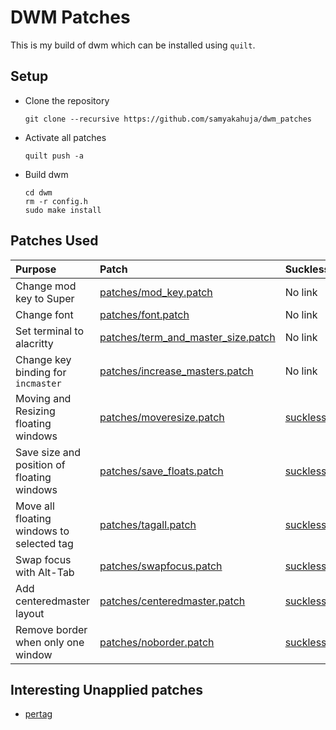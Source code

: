 # DWM Patches

This is my build of dwm which can be installed using `quilt`.

## Setup

- Clone the repository

    ```
    git clone --recursive https://github.com/samyakahuja/dwm_patches
    ```

- Activate all patches

    ```
    quilt push -a
    ```

- Build dwm

    ```
    cd dwm
    rm -r config.h
    sudo make install
    ```

## Patches Used

| Purpose                                    | Patch                                                                    | Suckless link                                                            |
| :----------------------------------------- | :----------------------------------------------------------------------- | :----------------------------------------------------------------------- |
| Change mod key to Super                    | [patches/mod_key.patch](patches/mod_key.patch)                           | No link                                                                  |
| Change font                                | [patches/font.patch](patches/font.patch)                                 | No link                                                                  |
| Set terminal to alacritty                  | [patches/term_and_master_size.patch](patches/term_and_master_size.patch) | No link                                                                  |
| Change key binding for `incmaster`         | [patches/increase_masters.patch](patches/increase_masters.patch)         | No link                                                                  |
| Moving and Resizing floating windows       | [patches/moveresize.patch](patches/moveresize.patch)                     | [suckless/moveresize](https://dwm.suckless.org/patches/moveresize/)      |
| Save size and position of floating windows | [patches/save_floats.patch](patches/save_floats.patch)                   | [suckless/save_floats](http://dwm.suckless.org/patches/save_floats)      |
| Move all floating windows to selected tag  | [patches/tagall.patch](patches/tagall.patch)                             | [suckless/tagall](https://dwm.suckless.org/patches/tagall)               |
| Swap focus with Alt-Tab                    | [patches/swapfocus.patch](patches/swapfocus.patch)                       | [suckless/swapfocus](https://dwm.suckless.org/patches/swapfocus)         |
| Add centeredmaster layout                  | [patches/centeredmaster.patch](patches/centeredmaster.patch)             | [suckless/centredmaster](https://dwm.suckless.org/patches/centredmaster) |
| Remove border when only one window         | [patches/noborder.patch](patches/noborder.patch)                         | [suckless/noborder](https://dwm.suckless.org/patches/noborder)           |

## Interesting Unapplied patches

- [pertag](https://dwm.suckless.org/patches/pertag)
